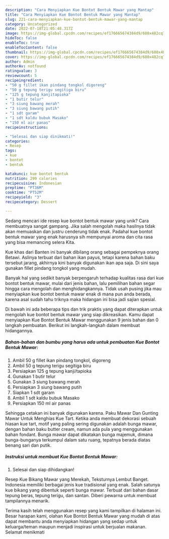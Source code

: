 ```yaml
---
description: "Cara Menyiapkan Kue Bontot Bentuk Mawar yang Mantap"
title: "Cara Menyiapkan Kue Bontot Bentuk Mawar yang Mantap"
slug: 221-cara-menyiapkan-kue-bontot-bentuk-mawar-yang-mantap
category: Uncategorized
date: 2022-07-18T21:05:48.317Z
image: https://img-global.cpcdn.com/recipes/ef176665674384d9/680x482cq70/kue-bontot-bentuk-mawar-foto-resep-utama.jpg
hideToc: false
enableToc: true
enableTocContent: false
thumbnail: https://img-global.cpcdn.com/recipes/ef176665674384d9/680x482cq70/kue-bontot-bentuk-mawar-foto-resep-utama.jpg
cover: https://img-global.cpcdn.com/recipes/ef176665674384d9/680x482cq70/kue-bontot-bentuk-mawar-foto-resep-utama.jpg
author: Admin
authorAv: notfound
ratingvalue: 3
reviewcount: 5
recipeingredient:
- "50 g fillet ikan pindang tongkol digoreng"
- "50 g tepung terigu segitiga biru"
- "125 g tepung kanjitapioka"
- "1 butir telur"
- "3 siung bawang merah"
- "3 siung bawang putih"
- "1 sdt garam"
- "1 sdt kaldu bubuk Masako"
- "150 ml air panas"
recipeinstructions:

- "Selesai dan siap dinikmati!"
categories:
- Resep
tags:
- kue
- bontot
- bentuk

katakunci: kue bontot bentuk 
nutrition: 299 calories
recipecuisine: Indonesian
preptime: "PT36M"
cooktime: "PT52M"
recipeyield: "3"
recipecategory: Dessert

---
```





Sedang mencari ide resep kue bontot bentuk mawar yang unik? Cara membuatnya sangat gampang. Jika salah mengolah maka hasilnya tidak akan memuaskan dan justru cenderung tidak enak. Padahal kue bontot bentuk mawar yang enak harusnya sih mempunyai aroma dan cita rasa yang bisa memancing selera Kita.





Kue khas dari Banten ini banyak dibilang orang sebagai pempeknya orang Betawi. Aslinya terbuat dari bahan ikan payus, tetapi karena bahan baku tersebut jarang, akhirnya kini banyak digunakan ikan apa saja. Di sini saya gunakan fillet pindang tongkol yang mudah.

Banyak hal yang sedikit banyak berpengaruh terhadap kualitas rasa dari kue bontot bentuk mawar, mulai dari jenis bahan, lalu pemilihan bahan segar hingga cara mengolah dan menghidangkannya. Tidak usah pusing jika mau menyiapkan kue bontot bentuk mawar enak di mana pun anda berada, karena asal sudah tahu triknya maka hidangan ini bisa jadi sajian spesial.






Di bawah ini ada beberapa tips dan trik praktis yang dapat diterapkan untuk mengolah kue bontot bentuk mawar yang siap dikreasikan. Kamu dapat menyiapkan Kue Bontot Bentuk Mawar menggunakan 9 jenis bahan dan 0 langkah pembuatan. Berikut ini langkah-langkah dalam membuat hidangannya.

<!--inarticleads1-->

##### Bahan-bahan dan bumbu yang harus ada untuk pembuatan Kue Bontot Bentuk Mawar:

1. Ambil 50 g fillet ikan pindang tongkol, digoreng
1. Ambil 50 g tepung terigu segitiga biru
1. Persiapkan 125 g tepung kanji/tapioka
1. Gunakan 1 butir telur
1. Gunakan 3 siung bawang merah
1. Persiapkan 3 siung bawang putih
1. Siapkan 1 sdt garam
1. Ambil 1 sdt kaldu bubuk Masako
1. Persiapkan 150 ml air panas


Sehingga cetakan ini banyak digunakan karena. Paku Mawar Dan Gunting Mawar Untuk Menghias Kue Tart. Ketika anda membuat dekorasi sebuah hiasan kue tart, motif yang paling sering digunakan adalah bunga mawar, dengan bahan baku butter cream, namun ada pula yang menggunakan bahan fondant. Bunga mawar dapat dikatakan bunga majemuk, dimana bunga-bunganya terkumpul dalam satu ruang, tepatnya berada diatas benang sari dan putik. 

<!--inarticleads2-->

##### Instruksi untuk membuat Kue Bontot Bentuk Mawar:


1. Selesai dan siap dihidangkan!

Resep Kue Bikang Mawar yang Merekah, Teksturnya Lembut Banget. Indonesia memiliki berbagai jenis kue tradisional yang enak. Salah satunya kue bikang yang dibentuk seperti bunga mawar. Terbuat dari bahan dasar tepung beras, tepung terigu, dan santan. Diberi pewarna untuk membuat tampilannya menarik. 

Terima kasih telah menggunakan resep yang kami tampilkan di halaman ini. Besar harapan kami, olahan Kue Bontot Bentuk Mawar yang mudah di atas dapat membantu anda menyiapkan hidangan yang sedap untuk keluarga/teman maupun menjadi inspirasi untuk berjualan makanan. Selamat menikmati
